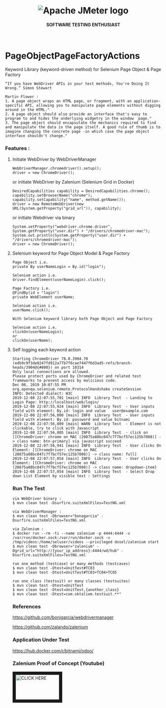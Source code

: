 <h1 align="center"><img src="https://user-images.githubusercontent.com/26521948/72658109-63a1d400-39e7-11ea-9667-c652586b4508.png" alt="Apache JMeter logo" /></h1>
<h4 align="center">SOFTWARE TESTING ENTHUSIAST</h4>
<br>

# PageObjectPageFactoryActions
Keyword Library (keyword-driven method) for Selenium Page Object &amp; Page Factory
```
“If you have WebDriver APIs in your test methods, You're Doing It Wrong.” Simon Stewart
```
```
Martin Flower :
1. A page object wraps an HTML page, or fragment, with an application-specific API, allowing you to manipulate page elements without digging around in the HTML."
2. A page object should also provide an interface that's easy to program to and hides the underlying widgetry in the window  page."
3. The page object should encapsulate the mechanics required to find and manipulate the data in the page itself. A good rule of thumb is to imagine changing the concrete page -in which case the page object interface shouldn't change."
```

### Features :
1. Initiate WebDriver by WebDriverManager

   ```
   WebDriverManager.chromedriver().setup(); 
   driver = new ChromeDriver();
   ```
   or initiate WebDriver by Zalenium (Selenium Grid in Docker)
   ```
   DesiredCapabilities capability = DesiredCapabilities.chrome();
   capability.setBrowserName("chrome");
   capability.setCapability("name", method.getName());
   driver = new RemoteWebDriver(new URL(System.getProperty("grid_url")), capability);
   ```
   or initiate Webdriver via binary
   ```
   System.setProperty("webdriver.chrome.driver", System.getProperty("user.dir") + "/drivers/chromedriver-mac");
   System.out.println(System.getProperty("user.dir") + "/drivers/chromedriver-mac");
   driver = new ChromeDriver();
   ```
   
   
2. Selenium keyword for Page Object Model & Page Factory
   
   ```
   Page Object i.e. 
   private By userNameLogin = By.id("login");
   
   Selenium action i.e.
   driver.findElement(userNameLogin).click();
   
   ```
   
   ```
   Page Factory i.e. 
   @FindBy(id = "login")
   private WebElement userName;
   
   Selenium action i.e.
   userName.click();
   
   ```
   
   ```
   With Selenium keyword library both Page Object and Page Factory
   
   Selenium action i.e.
   clickOn(userNameLogin);
   or
   clickOn(userName);
   
   ```

3. Self logging each keyword action
   ```
   Starting ChromeDriver 78.0.3904.70 (edb9c9f3de0247fd912a77b7f6cae7447f6d3ad5-refs/branch-heads/3904@{#800}) on port 10314
   Only local connections are allowed.
   Please protect ports used by ChromeDriver and related test frameworks to prevent access by malicious code.
   Dec 08, 2019 10:07:55 PM org.openqa.selenium.remote.ProtocolHandshake createSession
   INFO: Detected dialect: W3C
   2019-12-08 22:07:55,701 [main] INFO  Library Test  - Landing to Login Page: http://localhost/web/login/
   2019-12-08 22:07:55,924 [main] INFO  Library Test  - User inputs field with element: By.id: login and value   user@example.com
   2019-12-08 22:07:56,008 [main] INFO  Library Test  - User inputs field with element: By.id: password and value bitnami
   2019-12-08 22:07:56,009 [main] WARN  Library Test  - Element is not clickable, try to click with Javascript
   2019-12-08 22:07:56,805 [main] INFO  Library Test  - click on [[ChromeDriver: chrome on MAC (20875a88bc047c7f7bcf57ec125b7008)] -> class name: btn-primary] via javascript succeed
   2019-12-08 22:07:56,941 [main] INFO  Library Test  - User clicks On Element: [[ChromeDriver: chrome on MAC (20875a88bc047c7f7bcf57ec125b7008)] -> class name: full]
   2019-12-08 22:07:57,054 [main] INFO  Library Test  - User clicks On Element: [[ChromeDriver: chrome on MAC (20875a88bc047c7f7bcf57ec125b7008)] -> class name: dropdown-item]
   2019-12-08 22:07:57,054 [main] INFO  Library Test  - Select Drop down List Element by visible text : Settings

   ```
   
   ### Run The Test
   ```
   via WebDriver binary :
   $ mvn clean test -Dsurfire.suiteXmlFiles=TestNG.xml

   via WebDriverManager :
   $ mvn clean test -Dbrowser="bonagarcia" -Dsurfire.suiteXmlFiles=TestNG.xml

   via Zalenium :
   $ docker run --rm -ti --name zalenium -p 4444:4444 -v /var/run/docker.sock:/var/run/docker.sock -v /tmp/videos:/home/seluser/videos --privileged dosel/zalenium start
   $ mvn clean test -Dbrowser="zalenium" -Dgrid_url="http://{your_ip_address}:4444/wd/hub" -Dsurfire.suiteXmlFiles=TestNG.xml
   
   run one method (testcase) or many methods (testcases)
   $ mvn clean test -Dtest=UnitTest#TC03
   $ mvn clean test -Dtest=UnitTest#TC03+TC04+TC05
   
   run one class (testsuit) or many classes (testsuites)
   $ mvn clean test -Dtest=UnitTest
   $ mvn clean test -Dtest=UnitTest,{another_class}
   $ mvn clean test -Dtest=com.oktaliem.testsuit.**"
   ```
   
   
   ### References 
   https://github.com/bonigarcia/webdrivermanager
   
   https://github.com/zalando/zalenium
   
   ### Application Under Test
   https://hub.docker.com/r/bitnami/odoo/
   
   ### Zalenium Proof of Concept (Youtube)
   <a href="https://youtu.be/OSnDyoI4Zc4" target="_blank"><img src="https://user-images.githubusercontent.com/26521948/72658109-63a1d400-39e7-11ea-9667-c652586b4508.png" 
   alt="CLICK HERE" width="140" height="80" border="10" /></a>
